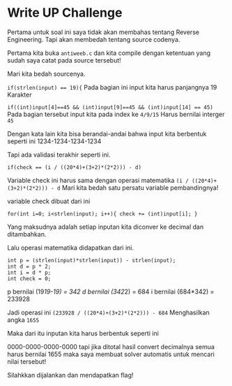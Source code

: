# Write UP Challenge 

Pertama untuk soal ini saya tidak akan membahas tentang Reverse Engineering. Tapi akan membedah tentang source codenya.

Pertama kita buka `antiweeb.c` dan kita compile dengan ketentuan yang sudah saya catat pada source tersebut!

Mari kita bedah sourcenya.


```if(strlen(input) == 19){``` Pada bagian ini input kita harus panjangnya 19 Karakter 

```if((int)input[4]==45 && (int)input[9]==45 && (int)input[14] == 45)``` Pada bagian tersebut input kita pada index ke `4/9/15` Harus bernilai interger `45`


Dengan kata lain kita bisa berandai-andai bahwa input kita berbentuk seperti ini
1234-1234-1234-1234

Tapi ada validasi terakhir seperti ini.

```if(check == (i / ((20*4)+(3+2)*(2*2))) - d)``` 

Variable check ini harus sama dengan operasi matematika `(i / ((20*4)+(3+2)*(2*2))) - d` Mari kita bedah satu persatu variable pembandingnya!

variable check dibuat dari ini

```for(int i=0; i<strlen(input); i++){ check += (int)input[i]; }```

Yang maksudnya adalah setiap inputan kita diconver ke decimal dan ditambahkan.


Lalu operasi matematika didapatkan dari ini.

```
int p = (strlen(input)*strlen(input)) - strlen(input);
int d = p * 2;
int i = d * p;
int check = 0;
```

p bernilai (19*19-19) = 342
d bernilai (342*2) = 684
i bernilai (684*342) = 233928

Jadi operasi ini `(233928 / ((20*4)+(3+2)*(2*2))) - 684` Menghasilkan angka `1655` 

Maka dari itu inputan kita harus berbentuk seperti ini

0000-0000-0000-0000 tapi jika ditotal hasil convert decimalnya semua harus bernilai 1655 maka saya membuat solver automatis untuk mencari nilai tersebut! 

Silahkkan dijalankan dan mendapatkan flag!
